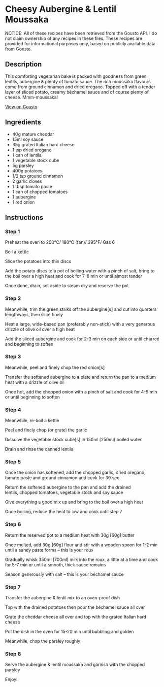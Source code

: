 # Cheesy Aubergine & Lentil Moussaka

NOTICE: All of these recipes have been retrieved from the Gousto API. I do not claim ownership of any recipes in these files. These recipes are provided for informational purposes only, based on publicly available data from Gousto.

## Description

This comforting vegetarian bake is packed with goodness from green lentils, aubergine & plenty of tomato sauce. The rich moussaka flavours come from ground cinnamon and dried oregano. Topped off with a tender layer of sliced potato, creamy béchamel sauce and of course plenty of cheese. Mmm-moussaka!

[View on Gousto](https://www.gousto.co.uk/recipes/cookbook/cheesy-aubergine-lentil-moussaka)

## Ingredients

- 40g mature cheddar
- 15ml soy sauce
- 35g grated Italian hard cheese
- 1 tsp dried oregano 
- 1 can of lentils
- 1 vegetable stock cube
- 5g parsley
- 400g potatoes
- 1/2 tsp ground cinnamon
- 2 garlic cloves
- 1 tbsp tomato paste
- 1 can of chopped tomatoes
- 1 aubergine
- 1 red onion

## Instructions


### Step 1

Preheat the oven to 200°C/ 180°C (fan)/ 395°F/ Gas 6


Boil a kettle


Slice the potatoes into thin discs


Add the potato discs to a pot of boiling water with a pinch of salt, bring to the boil over a high heat and cook for 7-8 min or until almost tender


Once done, drain, set aside to steam dry and reserve the pot


### Step 2

Meanwhile, trim the green stalks off the aubergine<span class="text-danger">[s]</span> and cut into quarters lengthways, then slice finely


Heat a large, wide-based pan (preferably non-stick) with a very generous drizzle of olive oil over a high heat


Add the sliced aubergine and cook for 2-3 min on each side or until charred and beginning to soften


### Step 3

Meanwhile, peel and finely chop the red onion<span class="text-danger">[s]</span>


Transfer the softened aubergine to a plate and return the pan to a medium heat with a drizzle of olive oil


Once hot, add the chopped onion with a pinch of salt and cook for 4-5 min or until beginning to soften


### Step 4

Meanwhile, re-boil a kettle


Peel and finely chop (or grate) the garlic 


Dissolve the vegetable stock cube<span class="text-danger">[s]</span> in 150ml<span class="text-danger"> [250ml]</span> boiled water


Drain and rinse the canned lentils


### Step 5

Once the onion has softened, add the chopped garlic, dried oregano, tomato paste and ground cinnamon and cook for 30 sec


Return the softened aubergine to the pan and add the drained lentils, chopped tomatoes, vegetable stock and soy sauce


Give everything a good mix up and bring to the boil over a high heat


Once boiling, reduce the heat to low and cook until step 7


### Step 6

Return the reserved pot to a medium heat with 30g<span class="text-danger"> [60g]</span> butter


Once melted, add 30g<span class="text-danger"> [60g]</span> flour and stir with a wooden spoon for 1-2 min until a sandy paste forms – this is your roux


Gradually whisk 350ml<span class="text-danger"> [700ml]</span> milk into the roux, a little at a time and cook for 5-7 min or until a smooth, thick sauce remains


Season generously with salt – this is your béchamel sauce


### Step 7

Transfer the aubergine &amp; lentil mix to an oven-proof dish


Top with the drained potatoes then pour the béchamel sauce all over


Grate the cheddar cheese all over and top with the grated Italian hard cheese


Put the dish in the oven for 15-20 min until bubbling and golden


Meanwhile, chop the parsley roughly

### Step 8

Serve the aubergine &amp; lentil moussaka and garnish with the chopped parsley 


Enjoy!


